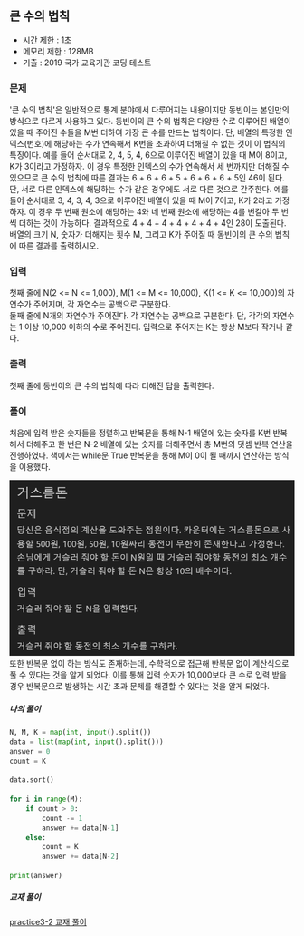 ## 큰 수의 법칙
- 시간 제한 : 1초
- 메모리 제한 : 128MB
- 기출 : 2019 국가 교육기관 코딩 테스트

### 문제
'큰 수의 법칙'은 일반적으로 통계 분야에서 다루어지는 내용이지만 동빈이는 본인만의 방식으로 다르게 사용하고 있다. 동빈이의 큰 수의 법칙은 다양한 수로 이루어진 배열이 있을 때 주어진 수들을 M번 더하여 가장 큰 수를 만드는 법칙이다. 단, 배열의 특정한 인덱스(번호)에 해당하는 수가 연속해서 K번을 초과하여 더해질 수 없는 것이 이 법칙의 특징이다.
예를 들어 순서대로 2, 4, 5, 4, 6으로 이루어진 배열이 있을 때 M이 8이고, K가 3이라고 가정하자. 이 경우 특정한 인덱스의 수가 연속해서 세 번까지만 더해질 수 있으므로 큰 수의 법칙에 따른 결과는 6 + 6 + 6 + 5 + 6 + 6 + 6 + 5인 46이 된다.
단, 서로 다른 인덱스에 해당하는 수가 같은 경우에도 서로 다른 것으로 간주한다. 예를 들어 순서대로 3, 4, 3, 4, 3으로 이루어진 배열이 있을 때 M이 7이고, K가 2라고 가정하자. 이 경우 두 번째 원소에 해당하는 4와 네 번째 원소에 해당하는 4를 번갈아 두 번씩 더하는 것이 가능하다. 결과적으로 4 + 4 + 4 + 4 + 4 + 4 + 4인 28이 도출된다.
배열의 크기 N, 숫자가 더해지는 횟수 M, 그리고 K가 주어질 때 동빈이의 큰 수의 법칙에 따른 결과를 출력하시오.

### 입력
첫째 줄에 N(2 <= N <= 1,000), M(1 <= M <= 10,000), K(1 <= K <= 10,000)의 자연수가 주어지며, 각 자연수는 공백으로 구분한다.  
둘째 줄에 N개의 자연수가 주어진다. 각 자연수는 공백으로 구분한다. 단, 각각의 자연수는 1 이상 10,000 이하의 수로 주어진다.
입력으로 주어지는 K는 항상 M보다 작거나 같다.

### 출력
첫째 줄에 동빈이의 큰 수의 법칙에 따라 더해진 답을 출력한다.

### 풀이
처음에 입력 받은 숫자들을 정렬하고 반복문을 통해 N-1 배열에 있는 숫자를 K번 반복해서 더해주고 한 번은 N-2 배열에 있는 숫자를 더해주면서 총 M번의 덧셈 반복 연산을 진행하였다. 책에서는 while문 True 반복문을 통해 M이 0이 될 때까지 연산하는 방식을 이용했다.

![](../image/ch3-1.png)
또한 반복문 없이 하는 방식도 존재하는데, 수학적으로 접근해 반복문 없이 계산식으로 풀 수 있다는 것을 알게 되었다.
이를 통해 입력 숫자가 10,000보다 큰 수로 입력 받을 경우 반복문으로 발생하는 시간 초과 문제를 해결할 수 있다는 것을 알게 되었다.
##### 나의 풀이
```python
N, M, K = map(int, input().split())
data = list(map(int, input().split()))
answer = 0
count = K

data.sort()

for i in range(M):
    if count > 0:
        count -= 1
        answer += data[N-1]
    else:
        count = K
        answer += data[N-2]

print(answer)
```

##### 교재 풀이
[practice3-2 교재 풀이](https://github.com/ndb796/python-for-coding-test/blob/master/3/2.py)